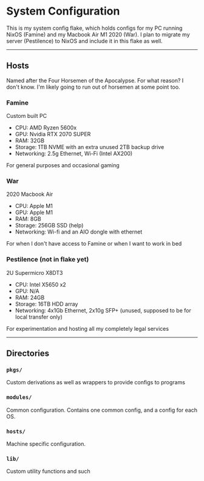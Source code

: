 # System Configuration

This is my system config flake, which holds configs for my PC running NixOS (Famine) and my Macbook Air M1 2020 (War).
I plan to migrate my server (Pestilence) to NixOS and include it in this flake as well.

---

## Hosts

Named after the Four Horsemen of the Apocalypse.
For what reason? I don't know.
I'm likely going to run out of horsemen at some point too.

### Famine

Custom built PC

- CPU: AMD Ryzen 5600x
- GPU: Nvidia RTX 2070 SUPER
- RAM: 32GB
- Storage: 1TB NVME with an extra unused 2TB backup drive
- Networking: 2.5g Ethernet, Wi-Fi (Intel AX200)

For general purposes and occasional gaming


### War

2020 Macbook Air

- CPU: Apple M1
- GPU: Apple M1
- RAM: 8GB
- Storage: 256GB SSD (help)
- Networking: Wi-fi and an AIO dongle with ethernet

For when I don't have access to Famine or when I want to work in bed


### Pestilence (not in flake yet)

2U Supermicro X8DT3

- CPU: Intel X5650 x2
- GPU: N/A
- RAM: 24GB
- Storage: 16TB HDD array
- Networking: 4x1Gb Ethernet, 2x10g SFP+ (unused, supposed to be for local transfer only)

For experimentation and hosting all my completely legal services

---

## Directories

### `pkgs/`

Custom derivations as well as wrappers to provide configs to programs

### `modules/`

Common configuration. Contains one common config, and a config for each OS.

### `hosts/`

Machine specific configuration.

### `lib/`

Custom utility functions and such
